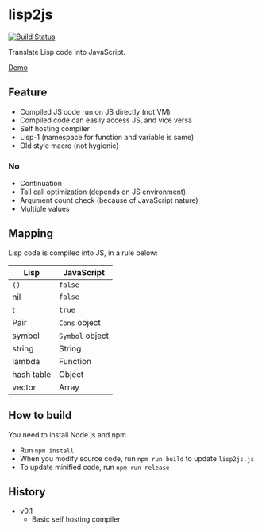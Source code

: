 lisp2js
=======

[![Build Status](https://travis-ci.org/tyfkda/lisp2js.svg)](https://travis-ci.org/tyfkda/lisp2js)

Translate Lisp code into JavaScript.

[Demo](https://tyfkda.github.io/lisp2js/)

## Feature
* Compiled JS code run on JS directly (not VM)
* Compiled code can easily access JS, and vice versa
* Self hosting compiler
* Lisp-1 (namespace for function and variable is same)
* Old style macro (not hygienic)

### No
* Continuation
* Tail call optimization (depends on JS environment)
* Argument count check (because of JavaScript nature)
* Multiple values


## Mapping
Lisp code is compiled into JS, in a rule below:

| Lisp       | JavaScript      |
|------------|-----------------|
| `()`       | `false`         |
| nil        | `false`         |
| t          | `true`          |
| Pair       | `Cons` object   |
| symbol     | `Symbol` object |
| string     | String          |
| lambda     | Function        |
| hash table | Object          |
| vector     | Array           |


## How to build

You need to install Node.js and npm.

* Run `npm install`
* When you modify source code, run `npm run build` to update `lisp2js.js`
* To update minified code, run `npm run release`


## History
* v0.1
  * Basic self hosting compiler
